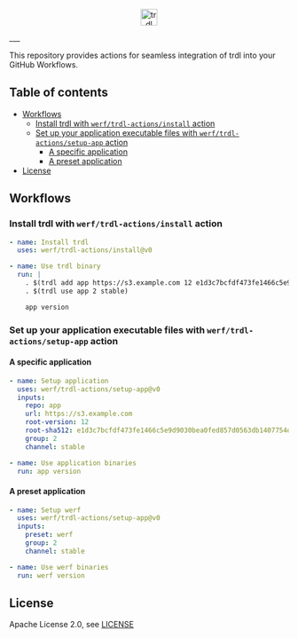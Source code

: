 <p align="center">
  <img src="https://trdl.dev/images/logo.svg" alt="trdl" style="max-height:100%;" height="30">
</p>
___

This repository provides actions for seamless integration of trdl into your GitHub Workflows.

## Table of contents

* [Workflows](#workflows)
  * [Install trdl with `werf/trdl-actions/install` action](#install-trdl-with-werftrdl-actionsinstall-action)
  * [Set up your application executable files with `werf/trdl-actions/setup-app` action](#set-up-your-application-executable-files-with-werftrdl-actionssetup-app-action)
    * [A specific application](#a-specific-application)
    * [A preset application](#a-preset-application)
* [License](#license)

## Workflows

### Install trdl with `werf/trdl-actions/install` action

```yaml
- name: Install trdl
  uses: werf/trdl-actions/install@v0

- name: Use trdl binary
  run: |
    . $(trdl add app https://s3.example.com 12 e1d3c7bcfdf473fe1466c5e9d9030bea0fed857d0563db1407754d2795256e4d063b099156807346cdcdc21d747326cc43f96fa2cacda5f1c67c8349fe09894d)
    . $(trdl use app 2 stable)

    app version
```

### Set up your application executable files with `werf/trdl-actions/setup-app` action

#### A specific application

```yaml
- name: Setup application
  uses: werf/trdl-actions/setup-app@v0
  inputs:
    repo: app
    url: https://s3.example.com
    root-version: 12
    root-sha512: e1d3c7bcfdf473fe1466c5e9d9030bea0fed857d0563db1407754d2795256e4d063b099156807346cdcdc21d747326cc43f96fa2cacda5f1c67c8349fe09894d
    group: 2
    channel: stable

- name: Use application binaries
  run: app version
```

#### A preset application

```yaml
- name: Setup werf
  uses: werf/trdl-actions/setup-app@v0
  inputs:
    preset: werf
    group: 2
    channel: stable

- name: Use werf binaries
  run: werf version
```

## License

Apache License 2.0, see [LICENSE](LICENSE)

